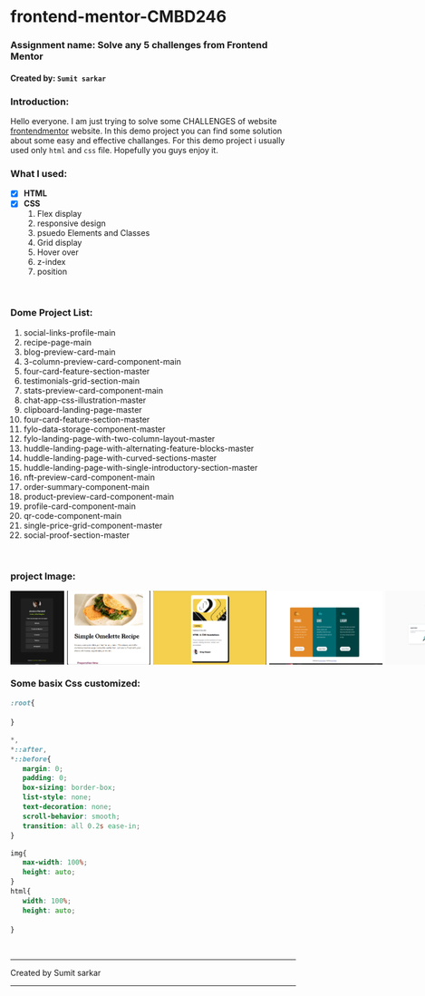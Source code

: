 <!-- ---markdown--  -->
# frontend-mentor-CMBD246
### __Assignment name:__   Solve any 5 challenges from Frontend Mentor
#### Created by: `Sumit sarkar`

### __Introduction__:
Hello everyone. I am just trying to solve some CHALLENGES of  website [frontendmentor] website. In this demo project you can find some solution about some easy and effective challanges. For this demo project i usually used only `html` and `css` file. Hopefully you guys enjoy it.

<!-- ---link--- -->
[frontendmentor]:https://www.frontendmentor.io/home

### What I used:
- [X] __HTML__
- [X] __CSS__   
     1. Flex display
     2. responsive design
     3. psuedo Elements and Classes
     4. Grid display
     5. Hover over
     6. z-index
     7. position
        
     
<br/>

### Dome Project List:
1. social-links-profile-main
2. recipe-page-main
3. blog-preview-card-main
4. 3-column-preview-card-component-main
5. four-card-feature-section-master
6. testimonials-grid-section-main
7. stats-preview-card-component-main
8. chat-app-css-illustration-master
9. clipboard-landing-page-master
10. four-card-feature-section-master
11. fylo-data-storage-component-master
12. fylo-landing-page-with-two-column-layout-master
13. huddle-landing-page-with-alternating-feature-blocks-master
14. huddle-landing-page-with-curved-sections-master
15. huddle-landing-page-with-single-introductory-section-master
16. nft-preview-card-component-main
17. order-summary-component-main
18. product-preview-card-component-main
19. profile-card-component-main
20. qr-code-component-main
21. single-price-grid-component-master
22. social-proof-section-master

<br/>

### project Image:
<div style="display:flex; gap:5px">
<img src="./img folder/social-page-main.png" alt="social-links-profile-main" width="200" height="130">

<img src="./img folder/recipe-page-main.png" alt="recipe-page-main" width="200" height="130">

<img src="./img folder/blog-priview-card-main.png" alt="blog-preview-card-main" width="200" height="130">
<img src="./img folder/image4.png" alt="3-column-preview-card-component-main" width="200" height="130">
<img src="./img folder/image 5.png" alt="four-card-feature-section-master
" width="200" height="130">
<img src="./img folder/testimonials-grid-section-main.png" alt="testimonials-grid-section-main
" width="200" height="130">
<img src="./img folder/stats-preview-card-component-main.png" alt="stats-preview-card-component-main
" width="200" height="130">
<img src="./img folder/chat-app-css-illustration-master.jpg" alt="chat-app-css-illustration-master
" width="200" height="130">
<img src="./img folder/clipboard-landing-page-master.jpg" alt="clipboard-landing-page-master
" width="200" height="130">
<img src="./img folder/fylo-data-storage-component-master.jpg" alt="fylo-data-storage-component-master
" width="200" height="130">
<img src="./img folder/fylo-data-storage-component-master.jpg" alt="fylo-data-storage-component-master
" width="200" height="130">
<img src="./img folder/fylo-landing-page-with-two-column-layout-master.jpg" alt="fylo-landing-page-with-two-column-layout-master
" width="200" height="130">
<img src="./img folder/huddle-landing-page-with-alternating-feature-blocks-master.jpg" alt="huddle-landing-page-with-alternating-feature-blocks-master
" width="200" height="130">
<img src="./img folder/huddle-landing-page-with-curved-sections-master.jpg" alt="huddle-landing-page-with-curved-sections-master
" width="200" height="130">
<img src="./img folder/huddle-landing-page-with-single-introductory-section-master.jpg" alt="huddle-landing-page-with-single-introductory-section-master
" width="200" height="130">
<img src="./img folder/nft-preview-card-component-main.jpg" alt="nft-preview-card-component-main" width="200" height="130">
<img src="./img folder/order-summary-component-main.jpg" alt="order-summary-component-main" width="200" height="130">

<img src="./img folder/product-preview-card-component-main.jpg" alt="product-preview-card-component-main" width="200" height="130">
<img src="./img folder/profile-card-component-main.jpg" alt="profile-card-component-main" width="200" height="130">
<img src="./img folder/qr-code-component-main.jpg" alt="qr-code-component-main" width="200" height="130">
<img src="./img folder/single-price-grid-component-master.jpg" alt="single-price-grid-component-master" width="200" height="130">
<img src="./img folder/social-proof-section-master.jpg" alt="social-proof-section-master" width="200" height="130">



</div>

### Some basix Css customized:

 ```css
 :root{
   
 }
 ````
 ```css
 *, 
 *::after, 
 *::before{
    margin: 0;
    padding: 0;
    box-sizing: border-box; 
    list-style: none;
    text-decoration: none;
    scroll-behavior: smooth;
    transition: all 0.2s ease-in;   
}
 ````
 ``` css
img{
    max-width: 100%;
    height: auto;
}
html{
    width: 100%;
    height: auto;

}
 ````
<br/>

<hr/>
 <p>Created by Sumit sarkar </p>
<hr/>


 
 


   
























